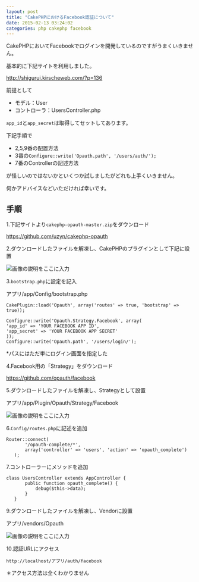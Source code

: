 ```yaml
---
layout: post
title: "CakePHPにおけるFacebook認証について"
date: 2015-02-13 03:24:02
categories: php cakephp facebook
---
```

<p>CakePHPにおいてFacebookでログインを開発しているのですがうまくいきません。</p>

<p>基本的に下記サイトを利用しました。</p>

<p><a href="http://shigurui.kirscheweb.com/?p=136" rel="nofollow noreferrer">http://shigurui.kirscheweb.com/?p=136</a></p>

<p>前提として</p>

<ul>
<li>モデル：User</li>
<li>コントローラ：UsersController.php</li>
</ul>

<p><code>app_id</code>と<code>app_secret</code>は取得してセットしてあります。</p>

<p>下記手順で</p>

<ul>
<li>2,5,9番の配置方法</li>
<li>3番の<code>Configure::write('Opauth.path', '/users/auth/');</code></li>
<li>7番のControllerの記述方法</li>
</ul>

<p>が怪しいのではないかといくつか試しましたがどれも上手くいきません。</p>

<p>何かアドバイスなどいただければ幸いです。</p>

<h2>手順</h2>

<p>1.下記サイトより<code>cakephp-opauth-master.zip</code>をダウンロード</p>

<p><a href="https://github.com/uzyn/cakephp-opauth" rel="nofollow noreferrer">https://github.com/uzyn/cakephp-opauth</a></p>

<p>2.ダウンロードしたファイルを解凍し、CakePHPのプラグインとして下記に設置</p>

<p><img src="https://i.stack.imgur.com/d3J5M.png" alt="画像の説明をここに入力"></p>

<p>3.<code>bootstrap.php</code>に設定を記入</p>

<p>アプリ/app/Config/bootstrap.php</p>

<pre><code>CakePlugin::load('Opauth', array('routes' =&gt; true, 'bootstrap' =&gt; true));

Configure::write('Opauth.Strategy.Facebook', array(
'app_id' =&gt; 'YOUR FACEBOOK APP ID',
'app_secret' =&gt; 'YOUR FACEBOOK APP SECRET'
));
Configure::write('Opauth.path', '/users/login/');
</code></pre>

<p>*パスにはただ単にログイン画面を指定した</p>

<p>4.Facebook用の「Strategy」をダウンロード</p>

<p><a href="https://github.com/opauth/facebook" rel="nofollow noreferrer">https://github.com/opauth/facebook</a></p>

<p>5.ダウンロードしたファイルを解凍し、Strategyとして設置</p>

<p>アプリ/app/Plugin/Opauth/Strategy/Facebook</p>

<p><img src="https://i.stack.imgur.com/n8vQ9.png" alt="画像の説明をここに入力"></p>

<p>6.<code>Config/routes.php</code>に記述を追加</p>

<pre><code>Router::connect(
       '/opauth-complete/*', 
       array('controller' =&gt; 'users', 'action' =&gt; 'opauth_complete')
   );
</code></pre>

<p>7.コントローラーにメソッドを追加</p>

<pre><code>class UsersController extends AppController {
       public function opauth_complete() {
           debug($this-&gt;data);
       }
   }
</code></pre>

<p>9.ダウンロードしたファイルを解凍し、Vendorに設置</p>

<p>アプリ/vendors/Opauth</p>

<p><img src="https://i.stack.imgur.com/TD0R6.png" alt="画像の説明をここに入力"></p>

<p>10.認証URLにアクセス</p>

<p><code>http://localhost/アプリ/auth/facebook</code></p>

<p>＊アクセス方法は全くわかりません</p>
